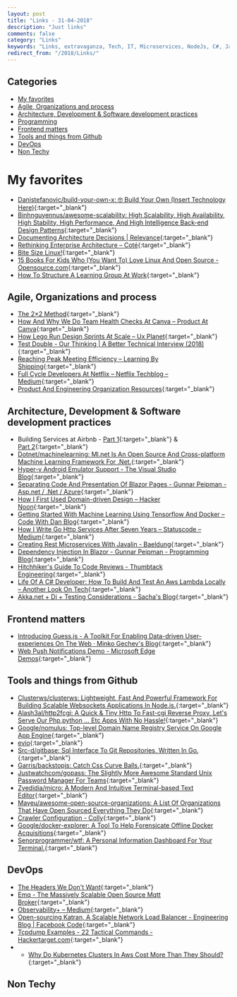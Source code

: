 ```yaml
---
layout: post
title: "Links - 31-04-2018"
description: "Just links"
comments: false
category: "Links"
keywords: "Links, extravaganza, Tech, IT, Microservices, NodeJs, C#, Javascript, Solution architecture"
redirect_from: "/2018/Links/"
---
```


## Categories ##
* [My favorites](#favorites)
* [Agile, Organizations and process](#agile)
* [Architecture, Development & Software development practices](#development)
* [Programming](#net)
* [Frontend matters](#web)
* [Tools and things from Github](#tools)
* [DevOps](#devops)
* [Non Techy](#notechhere)


# My favorites<a name="favorites"></a> #
* [Danistefanovic/build-your-own-x: 🤓 Build Your Own (Insert Technology Here)](https://github.com/danistefanovic/build-your-own-x){:target="_blank"}
* [Binhnguyennus/awesome-scalability: High Scalability, High Availability, High Stability, High Performance, And High Intelligence Back-end Design Patterns](https://github.com/binhnguyennus/awesome-scalability){:target="_blank"}
* [Documenting Architecture Decisions | Relevance](http://thinkrelevance.com/blog/2011/11/15/documenting-architecture-decisions){:target="_blank"}
* [Rethinking Enterprise Architecture – Coté](https://cote.io/2018/05/15/rethinking-ea/){:target="_blank"}
* [Bite Size Linux!](https://gumroad.com/l/bite-size-linux){:target="_blank"}
* [15 Books For Kids Who (You Want To) Love Linux And Open Source - Opensource.com](https://opensource.com/article/18/5/books-kids-linux-open-source){:target="_blank"}
* [How To Structure A Learning Group At Work](https://blog.carbonfive.com/2018/05/21/how-to-structure-a-learning-group-at-work/){:target="_blank"}

## Agile, Organizations and process<a name="agile"></a> ##
* [The 2×2 Method](https://blog.carbonfive.com/2018/05/09/the-2x2-method/){:target="_blank"}
* [How And Why We Do Team Health Checks At Canva – Product At Canva](https://product.canva.com/team-health-checks-model/){:target="_blank"}
* [How Lego Run Design Sprints At Scale – Ux Planet](https://uxplanet.org/how-lego-run-design-sprints-at-scale-47bf56b785f7){:target="_blank"}
* [Test Double - Our Thinking | A Better Technical Interview (2018)](http://blog.testdouble.com/posts/2018-05-04-a-better-technical-interview-part-2){:target="_blank"}
* [Reaching Peak Meeting Efficiency – Learning By Shipping](https://medium.learningbyshipping.com/reaching-peak-meeting-efficiency-f8e47c93317a){:target="_blank"}
* [Full Cycle Developers At Netflix – Netflix Techblog – Medium](https://medium.com/netflix-techblog/full-cycle-developers-at-netflix-a08c31f83249){:target="_blank"}
* [Product And Engineering Organization Resources](http://where-with-all.com/resources/){:target="_blank"}

## Architecture, Development & Software development practices <a name="development"></a> ##
* Building Services at Airbnb - [Part 1](https://medium.com/airbnb-engineering/building-services-at-airbnb-part-1-c4c1d8fa811b){:target="_blank"} & [Part 2](https://medium.com/airbnb-engineering/building-services-at-airbnb-part-2-142be1c5d506){:target="_blank"}
* [Dotnet/machinelearning: Ml.net Is An Open Source And Cross-platform Machine Learning Framework For .Net.](https://github.com/dotnet/machinelearning){:target="_blank"}
* [Hyper-v Android Emulator Support - The Visual Studio Blog](https://blogs.msdn.microsoft.com/visualstudio/2018/05/08/hyper-v-android-emulator-support/){:target="_blank"}
* [Separating Code And Presentation Of Blazor Pages - Gunnar Peipman - Asp.net / .Net / Azure](http://gunnarpeipman.com/2018/05/blazor-code-behind/){:target="_blank"}
* [How I First Used Domain-driven Design – Hacker Noon](https://hackernoon.com/how-i-first-used-domain-driven-design-652814794567){:target="_blank"}
* [Getting Started With Machine Learning Using Tensorflow And Docker – Code With Dan Blog](https://blog.codewithdan.com/2018/05/03/getting-started-with-machine-learning-using-tensorflow-and-docker/){:target="_blank"}
* [How I Write Go Http Services After Seven Years – Statuscode – Medium](https://medium.com/statuscode/how-i-write-go-http-services-after-seven-years-37c208122831){:target="_blank"}
* [Creating Rest Microservices With Javalin - Baeldung](http://www.baeldung.com/javalin-rest-microservices){:target="_blank"}
* [Dependency Injection In Blazor - Gunnar Peipman - Programming Blog](http://gunnarpeipman.com/aspnet/blazor-dependency-injection/){:target="_blank"}
* [Hitchhiker's Guide To Code Reviews - Thumbtack Engineering](https://www.thumbtack.com/engineering/hitchhikers-guide-to-code-reviews/){:target="_blank"}
* [Life Of A C# Developer: How To Build And Test An Aws Lambda Locally – Another Look On Tech](https://joaorosa.io/2018/05/21/life-of-a-c-developer-how-to-build-and-test-an-aws-lambda-locally/){:target="_blank"}
* [Akka.net + Di + Testing Considerations - Sacha's Blog](https://sachabarbs.wordpress.com/2018/05/22/akka-net-di-testing-considerations/){:target="_blank"}

## Frontend matters <a name="web"></a> ##
* [Introducing Guess.js - A Toolkit For Enabling Data-driven User-experiences On The Web · Minko Gechev's Blog](https://blog.mgechev.com/2018/05/09/introducing-guess-js-data-driven-user-experiences-web/){:target="_blank"}
* [Web Push Notifications Demo - Microsoft Edge Demos](https://webpushdemo.azurewebsites.net/){:target="_blank"}

## Tools and things from Github <a name="tools"></a> ##
* [Clusterws/clusterws: Lightweight, Fast And Powerful Framework For Building Scalable Websockets Applications In Node.js.](https://github.com/ClusterWS/ClusterWS){:target="_blank"}
* [Alash3al/http2fcgi: A Quick & Tiny Http To Fast-cgi Reverse Proxy, Let's Serve Our Php,python ... Etc Apps With No Hassle!](https://github.com/alash3al/http2fcgi?1){:target="_blank"}
* [Google/nomulus: Top-level Domain Name Registry Service On Google App Engine](https://github.com/google/nomulus){:target="_blank"}
* [evio](https://github.com/tidwall/evio/blob/master/README.md){:target="_blank"}
* [Src-d/gitbase: Sql Interface To Git Repositories, Written In Go.](https://github.com/src-d/gitbase){:target="_blank"}
* [Garris/backstopjs: Catch Css Curve Balls.](https://github.com/garris/BackstopJS){:target="_blank"}
* [Justwatchcom/gopass: The Slightly More Awesome Standard Unix Password Manager For Teams](https://github.com/justwatchcom/gopass){:target="_blank"}
* [Zyedidia/micro: A Modern And Intuitive Terminal-based Text Editor](https://github.com/zyedidia/micro){:target="_blank"}
* [Mayeu/awesome-open-source-organizations: A List Of Organizations That Have Open Sourced Everything They Do](https://github.com/Mayeu/awesome-open-source-organizations){:target="_blank"}
* [Crawler Configuration - Colly](http://go-colly.org/docs/best_practices/crawling/){:target="_blank"}
* [Google/docker-explorer: A Tool To Help Forensicate Offline Docker Acquisitions](https://github.com/google/docker-explorer/){:target="_blank"}
* [Senorprogrammer/wtf: A Personal Information Dashboard For Your Terminal.](https://github.com/senorprogrammer/wtf){:target="_blank"}

## DevOps<a name="devops"></a> ##
* [The Headers We Don't Want](https://www.fastly.com/blog/headers-we-dont-want){:target="_blank"}
* [Emq - The Massively Scalable Open Source Mqtt Broker](http://emqtt.io/){:target="_blank"}
* [Observability+ – Medium](https://medium.com/observability){:target="_blank"}
* [Open-sourcing Katran, A Scalable Network Load Balancer - Engineering Blog | Facebook Code](https://code.facebook.com/posts/1906146702752923/open-sourcing-katran-a-scalable-network-load-balancer/){:target="_blank"}
* [Tcpdump Examples - 22 Tactical Commands - Hackertarget.com](https://hackertarget.com/tcpdump-examples/){:target="_blank"}
* * [Why Do Kubernetes Clusters In Aws Cost More Than They Should?](https://medium.com/@dyachuk/why-do-kubernetes-clusters-in-aws-cost-more-than-they-should-fa510c1964c6){:target="_blank"}

## Non Techy<a name="notechere"></a> ##